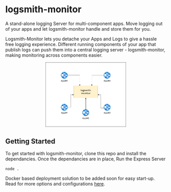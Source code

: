 # logsmith-monitor

A stand-alone logging Server for  multi-component apps. Move logging out of your apps and let logsmith-monitor handle and store them for you.

Logsmith-Monitor lets you detache your Apps and Logs to give a hassle free logging experience. Different running components of your app that publish logs can push them into a central logging server - logsmith-monitor, making monitoring across components easier.

<div align="center">
<img src="./documentation/architecture/diagrams/logsmith-monitor.jpg" style="width: 50%" />
</div>

## Getting Started

To get started with logsmith-monitor, clone this repo and install the dependancies. Once the dependancies are in place, Run the Express Server
```
node .
```

Docker based deployment solution to be added soon for easy start-up. Read for more options and configurations [here](./documentation/README.md).